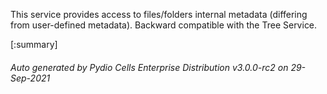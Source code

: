 






This service provides access to files/folders internal metadata (differing from user-defined metadata). Backward compatible with the Tree Service.

[:summary]

###### Auto generated by Pydio Cells Enterprise Distribution v3.0.0-rc2 on 29-Sep-2021
